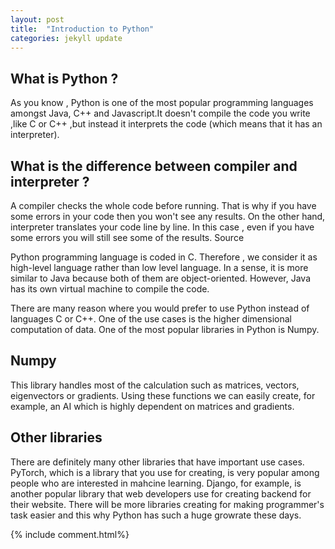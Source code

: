 ```yaml
---
layout: post
title:  "Introduction to Python"
categories: jekyll update
---
```

## What is Python ?

As you know , Python is one of the most popular programming languages amongst Java, C++ and Javascript.It doesn't compile the code you write ,like C or C++ ,but instead it interprets the code (which means that it has an interpreter). 

## What is the difference between compiler and interpreter ? 

A compiler checks the whole code before running. That is why if you have some errors in your code then you won't see any results. On the other hand, interpreter translates your code line by line. In this case , even if you have some errors you will still see some of the results.
Source

Python programming language is coded in C. Therefore , we consider it as high-level language rather than low level language. In a sense, it is more similar to Java because both of them are object-oriented. However, Java has its own virtual machine to compile the code.

There are many reason where you would prefer to use Python instead of languages C or C++. One of the use cases is the higher dimensional computation of data. One of the most popular libraries in Python is Numpy. 

## Numpy
This library handles most of the calculation such as matrices, vectors, eigenvectors or gradients. Using these functions we can easily create, for example, an AI which is highly dependent on matrices and gradients.

## Other libraries
There are definitely many other libraries that have important use cases. PyTorch, which is a library that you use for creating, is very popular among people who are interested in mahcine learning. Django, for example, is another popular library that web developers use for creating backend for their website. There will be more libraries creating for making programmer's task easier and this why Python has such a huge growrate these days.


{% include comment.html%}
